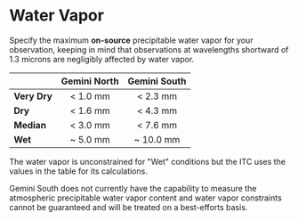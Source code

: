 # Water Vapor

Specify the maximum **on-source** precipitable water vapor for your observation, keeping in mind that observations at wavelengths shortward of 1.3 microns are negligibly affected by water vapor.

|             | Gemini North | Gemini South
---           | :---:        | :---:
**Very Dry**  | < 1.0 mm     | < 2.3 mm
**Dry**       | < 1.6 mm     | < 4.3 mm
**Median**    | < 3.0 mm     | < 7.6 mm
**Wet**       | ~ 5.0 mm     | ~ 10.0 mm

The water vapor is unconstrained for "Wet" conditions but the ITC uses the values in the table for its calculations.

Gemini South does not currently have the capability to measure the atmospheric precipitable water vapor content and water vapor constraints cannot be guaranteed and will be treated on a best-efforts basis.
